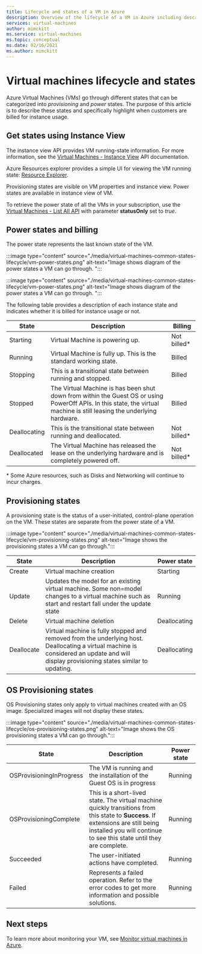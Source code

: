 ```yaml
---
title: Lifecycle and states of a VM in Azure 
description: Overview of the lifecycle of a VM in Azure including descriptions of the various states a VM can be in at any time.
services: virtual-machines
author: mimckitt
ms.service: virtual-machines
ms.topic: conceptual
ms.date: 02/16/2021
ms.author: mimckitt
---
```


# Virtual machines lifecycle and states

Azure Virtual Machines (VMs) go through different states that can be categorized into *provisioning* and *power* states. The purpose of this article is to describe these states and specifically highlight when customers are billed for instance usage. 

## Get states using Instance View

The instance view API provides VM running-state information. For more information, see the [Virtual Machines - Instance View](/rest/api/compute/virtualmachines/instanceview) API documentation.

Azure Resources explorer provides a simple UI for viewing the VM running state: [Resource Explorer](https://resources.azure.com/).

Provisioning states are visible on VM properties and instance view. Power states are available in instance view of VM.

To retrieve the power state of all the VMs in your subscription, use the [Virtual Machines - List All API](/rest/api/compute/virtualmachines/listall) with parameter **statusOnly** set to *true*.
 
## Power states and billing

The power state represents the last known state of the VM.

:::image type="content" source="./media/virtual-machines-common-states-lifecycle/vm-power-states.png" alt-text="Image shows diagram of the power states a VM can go through. ":::

:::image type="content" source="./media/virtual-machines-common-states-lifecycle/vm-power-states.png" alt-text="Image shows diagram of the power states a VM can go through. ":::

The following table provides a  description of each instance state and indicates whether it is billed for instance usage or not.

| State | Description | Billing |  
|---|---|---|
| Starting| Virtual Machine is powering up. |Not billed* | 
| Running | Virtual Machine is fully up. This is the standard working state. | Billed | 
| Stopping | This is a transitional state between running and stopped. | Billed| 
|Stopped | The Virtual Machine is has been shut down from within the Guest OS or using PowerOff APIs. In this state, the virtual machine is still leasing the underlying hardware. | Billed | 
| Deallocating | This is the transitional state between running and deallocated. | Not billed* | 
| Deallocated | The Virtual Machine has released the lease on the underlying hardware and is completely powered off. | Not billed* | 

&#42; Some Azure resources, such as Disks and Networking will continue to incur charges.


## Provisioning states

A provisioning state is the status of a user-initiated, control-plane operation on the VM. These states are separate from the power state of a VM.

:::image type="content" source="./media/virtual-machines-common-states-lifecycle/vm-provisioning-states.png" alt-text="Image shows the provisioning states a VM can go through.":::

| State | Description | Power state | 
|---|---|---|
| Create | Virtual machine creation | Starting | 
| Update | Updates the model for an existing virtual machine. Some non=model changes to a virtual machine such as start and restart fall under the update state | Running | 
| Delete | Virtual machine deletion | Deallocating | 
| Deallocate | Virtual machine is fully stopped and removed from the underlying host. Deallocating a virtual machine is considered an update and will display provisioning states similar to updating. | Deallocating | 

## OS Provisioning states
OS Provisioning states only apply to virtual machines created with an OS image. Specialized images will not display these states. 

:::image type="content" source="./media/virtual-machines-common-states-lifecycle/os-provisioning-states.png" alt-text="Image shows the OS provisioning states a VM can go through.":::


| State | Description | Power state | 
|---|---|---|
| OSProvisioningInProgress | The VM is running and the installation of the Guest OS is in progress | Running | 
| OSProvisioningComplete | This is a short-lived state. The virtual machine quickly transitions from this state to **Success**. If extensions are still being installed you will continue to see this state until they are complete. | Running | 
| Succeeded | The user-initiated actions have completed. | Running | 
| Failed | Represents a failed operation. Refer to the error codes to get more information and possible solutions. | Running  | 





## Next steps
To learn more about monitoring your VM, see [Monitor virtual machines in Azure](../azure-monitor/insights/monitor-vm-azure.md).
